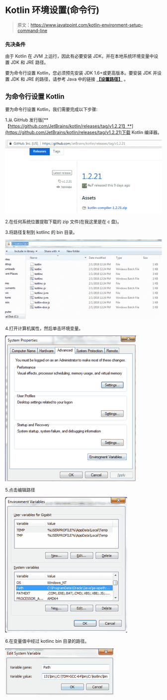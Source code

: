 # Kotlin 环境设置(命令行)

> 原文：<https://www.javatpoint.com/kotlin-environment-setup-command-line>

### 先决条件

由于 Kotlin 在 JVM 上运行，因此有必要安装 JDK，并在本地系统环境变量中设置 JDK 和 JRE 路径。

要为命令行设置 Kotlin，您必须预先安装 JDK 1.6+或更高版本。要安装 JDK 并设置 JDK 和 JRE 的路径，请参考 Java 中的链接 [**【设置路径】**](https://www.javatpoint.com/how-to-set-path-in-java) 。

## 为命令行设置 Kotlin

要为命令行设置 Kotlin，我们需要完成以下步骤:

1.从 GitHub 发行版[**【https://github.com/JetBrains/kotlin/releases/tag/v1.2.21】**](https://github.com/JetBrains/kotlin/releases/tag/v1.2.21)下载 Kotlin 编译器。

![Kotlin Environment Setup Command line](img/1383b58ab5cc37938b3cec0d92b3786f.png)

2.在任何系统位置提取下载的 zip 文件(在我这里是在 c 盘)。

3.将路径复制到 kotlinc 的 bin 目录。

![Kotlin Environment Setup Command line 1](img/73ac2c317f6642a675743ca6c5822f51.png)

4.打开计算机属性，然后单击环境变量。

![Kotlin Environment Setup Command line 2](img/e3f14b4cba5aa8cb4a04d44bdb61dd8d.png)

5.点击编辑路径

![Kotlin Environment Setup Command line 3](img/df983b32d572bbb13bf060fc9bce3ecc.png)

6.在变量值中经过 kotlinc bin 目录的路径。

![Kotlin Environment Setup Command line 4](img/0ed255751e439af4eb031cb0961682ba.png)